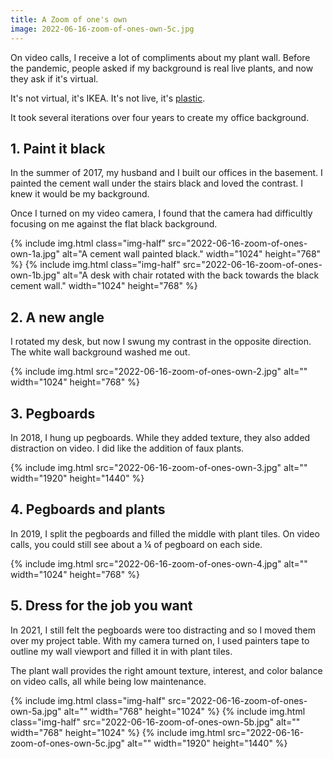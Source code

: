 ```yaml
---
title: A Zoom of one's own
image: 2022-06-16-zoom-of-ones-own-5c.jpg
---
```


On video calls, I receive a lot of compliments about my plant wall. Before the pandemic, people asked if my background is real live plants, and now they ask if it's virtual.

It's not virtual, it's IKEA. It's not live, it's [plastic](https://www.ikea.com/us/en/p/fejka-artificial-plant-wall-mounted-indoor-outdoor-green-lilac-20349532/).

It took several iterations over four years to create my office background.

## 1. Paint it black

In the summer of 2017, my husband and I built our offices in the basement. I painted the cement wall under the stairs black and loved the contrast. I knew it would be my background.

Once I turned on my video camera, I found that the camera had difficultly focusing on me against the flat black background.

<div class="photos">
{% include img.html class="img-half" src="2022-06-16-zoom-of-ones-own-1a.jpg" alt="A cement wall painted black." width="1024" height="768" %} 
{% include img.html class="img-half" src="2022-06-16-zoom-of-ones-own-1b.jpg" alt="A desk with chair rotated with the back towards the black cement wall." width="1024" height="768" %}
</div>

## 2. A new angle

I rotated my desk, but now I swung my contrast in the opposite direction. The white wall background washed me out.

<div class="photos">
{% include img.html src="2022-06-16-zoom-of-ones-own-2.jpg" alt="" width="1024" height="768" %}
</div>

## 3. Pegboards

In 2018, I hung up pegboards. While they added texture, they also added distraction on video. I did like the addition of faux plants.

<div class="photos">
{% include img.html src="2022-06-16-zoom-of-ones-own-3.jpg" alt="" width="1920" height="1440" %}
</div>

## 4. Pegboards and plants

In 2019, I split the pegboards and filled the middle with plant tiles. On video calls, you could still see about a ¼ of pegboard on each side.

<div class="photos">
{% include img.html src="2022-06-16-zoom-of-ones-own-4.jpg" alt="" width="1024" height="768" %}
</div>

## 5. Dress for the job you want

In 2021, I still felt the pegboards were too distracting and so I moved them over my project table. With my camera turned on, I used painters tape to outline my wall viewport and filled it in with plant tiles.

The plant wall provides the right amount texture, interest, and color balance on video calls, all while being low maintenance.

<div class="photos">
{% include img.html class="img-half" src="2022-06-16-zoom-of-ones-own-5a.jpg" alt="" width="768" height="1024" %}
{% include img.html  class="img-half" src="2022-06-16-zoom-of-ones-own-5b.jpg" alt="" width="768" height="1024" %}
{% include img.html src="2022-06-16-zoom-of-ones-own-5c.jpg" alt="" width="1920" height="1440" %}
</div>
